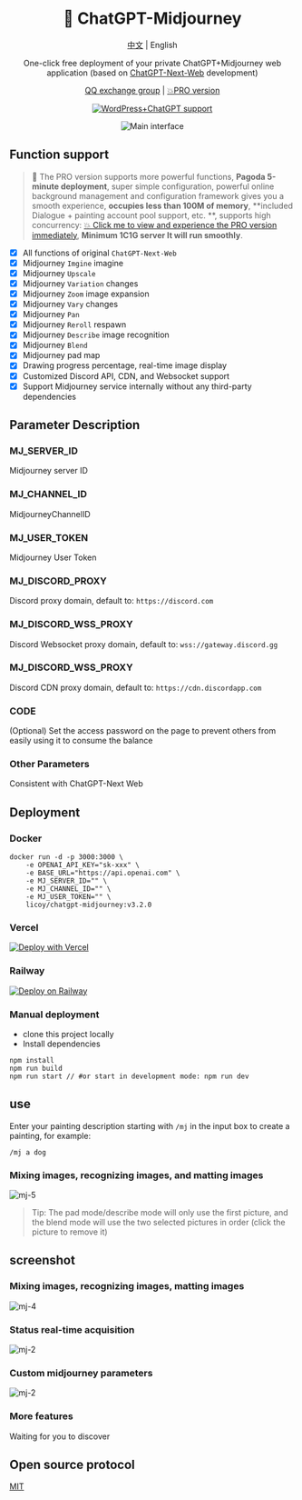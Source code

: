 <div align="center">

<h1 align="center">🍭 ChatGPT-Midjourney</h1>

[中文](./README.md) | English

One-click free deployment of your private ChatGPT+Midjourney web application (based on [ChatGPT-Next-Web](https://github.com/Yidadaa/ChatGPT-Next-Web) development)

[QQ exchange group](https://github.com/Licoy/ChatGPT-Midjourney/issues/30) | [💥PRO version](https://github.com/Licoy/ChatGPT-Midjourney-Pro)

[![WordPress+ChatGPT support](https://img.shields.io/badge/WordPress-AIGC%20deployment-red.svg?logo=wordpress&logoColor=red)](https://github.com/Licoy/wordpress-theme-puock)

![Main interface](./docs/images/cover.png)

</div>

## Function support
> 🍭 The PRO version supports more powerful functions, **Pagoda 5-minute deployment**, super simple configuration, powerful online background management and configuration framework gives you a smooth experience, **occupies less than 100M of memory**, **included Dialogue + painting account pool support, etc. **, supports high concurrency: [💥 Click me to view and experience the PRO version immediately](https://github.com/Licoy/ChatGPT-Midjourney-Pro), **Minimum 1C1G server It will run smoothly**.

- [x] All functions of original `ChatGPT-Next-Web`
- [x] Midjourney `Imgine` imagine
- [x] Midjourney `Upscale`
- [x] Midjourney `Variation` changes
- [x] Midjourney `Zoom` image expansion
- [x] Midjourney `Vary` changes
- [x] Midjourney `Pan`
- [x] Midjourney `Reroll` respawn
- [x] Midjourney `Describe` image recognition
- [x] Midjourney `Blend`
- [x] Midjourney pad map
- [x] Drawing progress percentage, real-time image display
- [x] Customized Discord API, CDN, and Websocket support
- [x] Support Midjourney service internally without any third-party dependencies

## Parameter Description
### MJ_SERVER_ID
Midjourney server ID
### MJ_CHANNEL_ID
MidjourneyChannelID
### MJ_USER_TOKEN
Midjourney User Token
### MJ_DISCORD_PROXY
Discord proxy domain, default to: `https://discord.com`
### MJ_DISCORD_WSS_PROXY
Discord Websocket proxy domain, default to: `wss://gateway.discord.gg`
### MJ_DISCORD_WSS_PROXY
Discord CDN proxy domain, default to: `https://cdn.discordapp.com`
### CODE
(Optional) Set the access password on the page to prevent others from easily using it to consume the balance
### Other Parameters
Consistent with ChatGPT-Next Web

## Deployment
### Docker
```shell
docker run -d -p 3000:3000 \
    -e OPENAI_API_KEY="sk-xxx" \
    -e BASE_URL="https://api.openai.com" \
    -e MJ_SERVER_ID="" \
    -e MJ_CHANNEL_ID="" \
    -e MJ_USER_TOKEN="" \
    licoy/chatgpt-midjourney:v3.2.0
```
### Vercel
[![Deploy with Vercel](https://vercel.com/button)](https://vercel.com/new/clone?repository-url=https%3A%2F%2Fgithub.com%2FLicoy%2FChatGPT-Midjourney&env=OPENAI_API_KEY&env=MJ_SERVER_ID&env=MJ_CHANNEL_ID&env=MJ_USER_TOKEN&env=CODE&project-name=chatgpt-midjourney&repository-name=ChatGPT-Midjourney)
### Railway
[![Deploy on Railway](https://railway.app/button.svg)](https://railway.app/template/1g6vDL?referralCode=vvEj-K)
### Manual deployment
- clone this project locally
- Install dependencies
```shell
npm install
npm run build
npm run start // #or start in development mode: npm run dev
```
## use
Enter your painting description starting with `/mj` in the input box to create a painting, for example:
```
/mj a dog
```
### Mixing images, recognizing images, and matting images
![mj-5](./docs/images/mj-5.png)
> Tip: The pad mode/describe mode will only use the first picture, and the blend mode will use the two selected pictures in order (click the picture to remove it)

## screenshot
### Mixing images, recognizing images, matting images
![mj-4](./docs/images/mj-4.png)
### Status real-time acquisition
![mj-2](./docs/images/mj-1.png)
### Custom midjourney parameters
![mj-2](./docs/images/mj-2.png)
### More features
Waiting for you to discover

## Open source protocol
[MIT](./LICENSE)